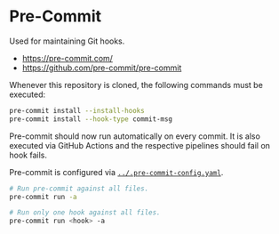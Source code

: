 # Pre-Commit

Used for maintaining Git hooks.

- <https://pre-commit.com/>
- <https://github.com/pre-commit/pre-commit>

Whenever this repository is cloned, the following commands must be executed:

```sh
pre-commit install --install-hooks
pre-commit install --hook-type commit-msg
```

Pre-commit should now run automatically on every commit. It is also executed via
GitHub Actions and the respective pipelines should fail on hook fails.

Pre-commit is configured via
[`../.pre-commit-config.yaml`](../.pre-commit-config.yaml).

```sh
# Run pre-commit against all files.
pre-commit run -a

# Run only one hook against all files.
pre-commit run <hook> -a
```
